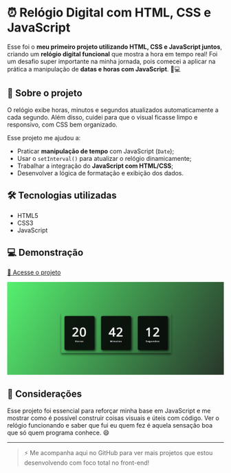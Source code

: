 # ⏰ Relógio Digital com HTML, CSS e JavaScript

Esse foi o **meu primeiro projeto utilizando HTML, CSS e JavaScript juntos**, criando um **relógio digital funcional** que mostra a hora em tempo real! Foi um desafio super importante na minha jornada, pois comecei a aplicar na prática a manipulação de **datas e horas com JavaScript**. 🧠💻

## 🧪 Sobre o projeto

O relógio exibe horas, minutos e segundos atualizados automaticamente a cada segundo. Além disso, cuidei para que o visual ficasse limpo e responsivo, com CSS bem organizado.

Esse projeto me ajudou a:

- Praticar **manipulação de tempo** com JavaScript (`Date`);
- Usar o `setInterval()` para atualizar o relógio dinamicamente;
- Trabalhar a integração do **JavaScript com HTML/CSS**;
- Desenvolver a lógica de formatação e exibição dos dados.

## 🛠️ Tecnologias utilizadas

- HTML5
- CSS3
- JavaScript 

## 💻 Demonstração

[🔗 Acesse o projeto](https://yguilhermemacedo.github.io/Relogio-digital/)  


![Preview do projeto](relogio-digital.png)  


## 💭 Considerações

Esse projeto foi essencial para reforçar minha base em JavaScript e me mostrar como é possível construir coisas visuais e úteis com código. Ver o relógio funcionando e saber que fui eu quem fez é aquela sensação boa que só quem programa conhece. 😄

---

> ⚡ Me acompanha aqui no GitHub para ver mais projetos que estou desenvolvendo com foco total no front-end!
